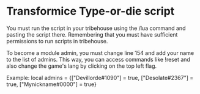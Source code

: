 # Transformice Type-or-die script

You must run the script in your tribehouse using the /lua command and pasting the script there. Remembering that you must have sufficient permissions to run scripts in tribehouse.

To become a module admin, you must change line 154 and add your name to the list of admins. This way, you can access commands like !reset and also change the game's lang by clicking on the top left flag.

Example: local admins = {["Devillorde#1090"] = true, ["Desolate#2367"] = true, ["Mynickname#0000"] = true}
